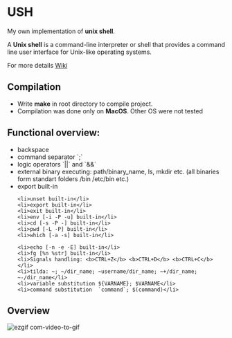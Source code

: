 <h1>USH</h1>
<p>My own implementation of <b>unix shell</b>.</p>
<p>A <b>Unix shell</b> is a command-line interpreter or shell that provides a command line user interface for Unix-like operating systems.</p>
<p>For more details <a href="https://en.wikipedia.org/wiki/Unix_shell">Wiki</a></p>

<h2>Compilation</h2>
<ul>
    <li>Write <b>make</b> in root directory to compile project.</li>
    <li>Compilation was done only on <b>MacOS</b>. Other OS were not tested</li>
</ul>

<h2>Functional overview:</h2>
<ul>
    <li>backspace</li>
    <li>command separator `;`</li>
    <li>logic operators `||` and `&&`</li>
    <li>external binary executing: path/binary_name, ls, mkdir etc. (all binaries form standart folders /bin /etc/bin etc.)</li>
    <li>export built-in</li>
    
    <li>unset built-in</li>
    <li>export built-in</li>
    <li>exit built-in</li>
    <li>env [-i -P -u] built-in</li>
    <li>cd [-s -P -] built-in</li>
    <li>pwd [-L -P] built-in</li>
    <li>which [-a -s] built-in</li>
    
    <li>echo [-n -e -E] built-in</li>
    <li>fg [%n %str] built-in</li>
    <li>Signals handling: <b>CTRL+Z</b> <b>CTRL+D</b> <b>CTRL+C</b></li>
    <li>tilda: ~; ~/dir_name; ~username/dir_name; ~+/dir_name; ~-/dir_name</li>
    <li>variable substitution ${VARNAME}; $VARNAME</li>
    <li>command substitution  `command`; $(command)</li>
</ul>

<h2>Overview</h2>

![ezgif com-video-to-gif](https://user-images.githubusercontent.com/11888485/93004705-490e0380-f552-11ea-85b5-d259c84309d1.gif)


